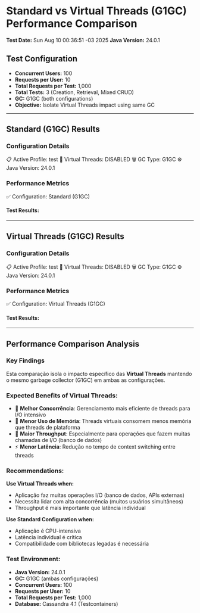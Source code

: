 # Standard vs Virtual Threads (G1GC) Performance Comparison

**Test Date:** Sun Aug 10 00:36:51 -03 2025
**Java Version:** 24.0.1

## Test Configuration

- **Concurrent Users:** 100
- **Requests per User:** 10
- **Total Requests per Test:** 1,000
- **Total Tests:** 3 (Creation, Retrieval, Mixed CRUD)
- **GC:** G1GC (both configurations)
- **Objective:** Isolate Virtual Threads impact using same GC

---

## Standard (G1GC) Results

### Configuration Details
   📋 Active Profile: test
   🧵 Virtual Threads: DISABLED
   🗑️  GC Type: G1GC
   ⚙️  Java Version: 24.0.1

### Performance Metrics

   ✅ Configuration: Standard (G1GC)


#### Test Results:

---

## Virtual Threads (G1GC) Results

### Configuration Details
   📋 Active Profile: test
   🧵 Virtual Threads: DISABLED
   🗑️  GC Type: G1GC
   ⚙️  Java Version: 24.0.1

### Performance Metrics

   ✅ Configuration: Virtual Threads (G1GC)


#### Test Results:

---


## Performance Comparison Analysis

### Key Findings

Esta comparação isola o impacto específico das **Virtual Threads** mantendo o mesmo garbage collector (G1GC) em ambas as configurações.

### Expected Benefits of Virtual Threads:
- 🧵 **Melhor Concorrência**: Gerenciamento mais eficiente de threads para I/O intensivo
- 💾 **Menor Uso de Memória**: Threads virtuais consomem menos memória que threads de plataforma
- 🚀 **Maior Throughput**: Especialmente para operações que fazem muitas chamadas de I/O (banco de dados)
- ⚡ **Menor Latência**: Redução no tempo de context switching entre threads

### Recommendations:

**Use Virtual Threads when:**
- Aplicação faz muitas operações I/O (banco de dados, APIs externas)
- Necessita lidar com alta concorrência (muitos usuários simultâneos)
- Throughput é mais importante que latência individual

**Use Standard Configuration when:**
- Aplicação é CPU-intensiva
- Latência individual é crítica
- Compatibilidade com bibliotecas legadas é necessária

### Test Environment:
- **Java Version:** 24.0.1
- **GC:** G1GC (ambas configurações)
- **Concurrent Users:** 100
- **Requests per User:** 10
- **Total Requests per Test:** 1,000
- **Database:** Cassandra 4.1 (Testcontainers)

